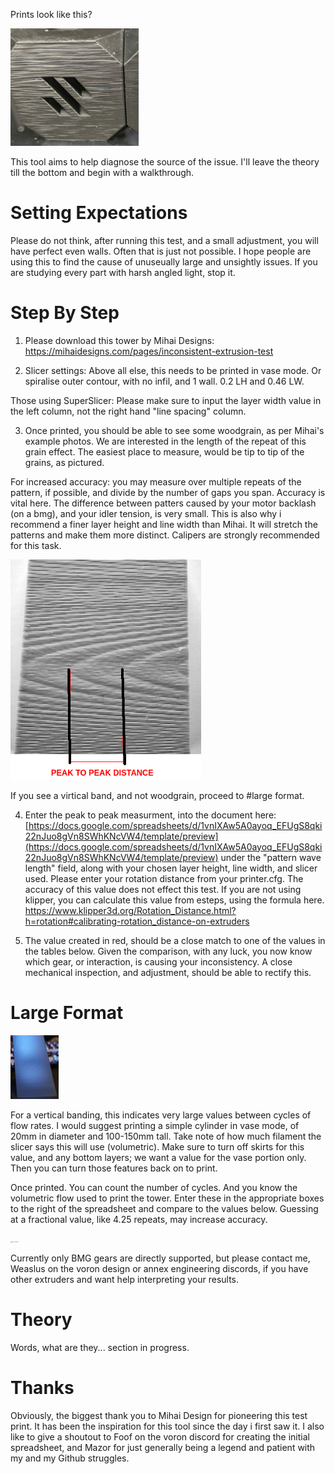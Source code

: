 Prints look like this?

<img src="./Images/cube_example.png" alt="Example Cube" style="zoom:20%;" />

This tool aims to help diagnose the source of the issue. I'll leave the theory till the bottom and begin with a walkthrough.
# Setting Expectations

Please do not think, after running this test, and a small adjustment, you will have perfect even walls. Often that is just not possible. I hope people are using this to find the cause of unuseually large and unsightly issues. If you are studying every part with harsh angled light, stop it.
# Step By Step
1) Please download this tower by Mihai Designs:
https://mihaidesigns.com/pages/inconsistent-extrusion-test

2) Slicer settings: Above all else, this needs to be printed in vase mode. Or spiralise outer contour, with no infil, and 1 wall. 0.2 LH and 0.46 LW.

Those using SuperSlicer: Please make sure to input the layer width value in the left column, not the right hand "line spacing" column.


3) Once printed, you should be able to see some woodgrain, as per Mihai's example photos. We are interested in the length of the repeat of this grain effect. The easiest place to measure, would be tip to tip of the grains, as pictured. 

For increased accuracy: you may measure over multiple repeats of the pattern, if possible, and divide by the number of gaps you span. Accuracy is vital here. The difference between patters caused by your motor backlash (on a bmg), and your idler tension, is very small. This is also why i recommend a finer layer height and line width than Mihai. It will stretch the patterns and make them more distinct. Calipers are strongly recommended for this task.

<img src="./Images/measure_example.png" alt="Measure this" style="zoom:80%;" />

If you see a virtical band, and not woodgrain, proceed to #large format.


4) Enter the peak to peak measurment, into the document here: [https://docs.google.com/spreadsheets/d/1vnIXAw5A0ayoq_EFUgS8qki22nJuo8gVn8SWhKNcVW4/template/preview](https://docs.google.com/spreadsheets/d/1vnIXAw5A0ayoq_EFUgS8qki22nJuo8gVn8SWhKNcVW4/template/preview)
under the "pattern wave length" field, along with your chosen layer height, line width, and slicer used.
Please enter your rotation distance from your printer.cfg. The accuracy of this value does not effect this test. If you are not using klipper, you can calculate this value from esteps, using the formula here.
https://www.klipper3d.org/Rotation_Distance.html?h=rotation#calibrating-rotation_distance-on-extruders


5) The value created in red, should be a close match to one of the values in the tables below.
Given the comparison, with any luck, you now know which gear, or interaction, is causing your inconsistency. A close mechanical inspection, and adjustment, should be able to rectify this.

# Large Format

<img src="Images/vertical1.jpg" alt="vertical_example" style= "zoom:10%;" />

 For a vertical banding, this indicates very large values between cycles of flow rates. I would suggest printing a simple cylinder in vase mode, of 20mm in diameter and 100-150mm tall. Take note of how much filament the slicer says this will use (volumetric). Make sure to turn off skirts for this value, and any bottom layers; we want a value for the vase portion only. Then you can turn those features back on to print.

 Once printed. You can count the number of cycles. And you know the volumetric flow used to print the tower. Enter these in the appropriate boxes to the right of the spreadsheet and compare to the values below. Guessing at a fractional value, like 4.25 repeats, may increase accuracy.

<img src="Images/verticalcylinder.png" alt="vertical_example" style= "zoom:10%;" />

Currently only BMG gears are directly supported, but please contact me, Weaslus on the voron design or annex engineering discords, if you have other extruders and want help interpreting your results.

# Theory
Words, what are they...
section in progress.

# Thanks
Obviously, the biggest thank you to Mihai Design for pioneering this test print. It has been the inspiration for this tool since the day i first saw it.
I also like to give a shoutout to Foof on the voron discord for creating the initial spreadsheet, and Mazor for just generally being a legend and patient with my and my Github struggles.
